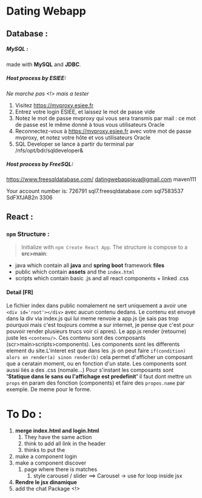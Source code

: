 # Dating Webapp




## Database : 

##### MySQL : 
made with **MySQL** and **JDBC**.

##### Host process by **ESIEE**: 
*Ne marche pas <!> mais a tester*
1. Visitez https://mvproxy.esiee.fr
2. Entrez votre login ESIEE, et laissez le mot de passe vide
3. Notez le mot de passe mvproxy qui vous sera transmis par mail : ce mot de passe est
   le même donné à tous vous utilisateurs Oracle
4. Reconnectez-vous à https://mvproxy.esiee.fr avec votre mot de passe mvproxy, et
   notez votre hôte et vos utilisateurs Oracle
5. SQL Developer se lance à partir du terminal par /nfs/opt/bdr/sqldeveloper&


##### Host process by **FreeSQL**: 
https://www.freesqldatabase.com/ 
datingwebappjava@gmail.com maven111

Your account number is: 726791
sql7.freesqldatabase.com
sql7583537
SdFXfJAB2n
3306

## React : 

### `npm` Structure : 
> Initialize with `npm Create React App`. 
The structure is compose to a **src>main**:
- java which contain all **java** and **spring boot** framework **files**
- public which contain **assets** and the `index.html`
- scripts which contain basic .js and all react components + linked .css

#### Detail [FR]
Le fichier index dans public nomalement ne sert uniquement a avoir une `<div id='root'></div>` avec aucun contenu dedans. Le contenu est envoyé dans la div via index.js qui lui meme renvoie a app.js (je sais pas trop pourquoi mais c'est toujours comme a sur internet, je pense que c'est pour pouvoir render plusieurs trucs voir ci apres). Le app.js render (retourne) juste les `<contenu/>`. Ces contenu sont des composants (scr>main>scripts>components). Les components sont les differents element du site.L'interet est que dans les .js on peut faire `if(condition) alors on render(a) sinon render(b)` cela permet d'afficher un composant que a ceratain moment, ou en fonction d'un state.
Les components sont aussi liés a des .css (nomale...)
Pour s'instant les composants sont **'Statique dans le sans ou l'affichage est predefinit'** il faut dont mettre un `props` en param des fonction (components) et faire des `propos.name` par exemple. De meme pour le forme. 


# To Do : 
1. **merge index.html and login.html**
   1. They have the same action
   2. think to add all link in the header
   3. thinks to put the <div id="">
2. make a component login
3. make a component discover
   1. page where there is matches 
      1. style carousel / slider ==> Carousel -> use for loop inside jsx
4. **Rendre le jsx dinamique** 
5. add the chat Package <!>
